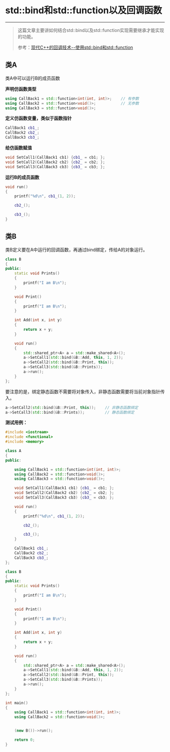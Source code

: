# std::bind和std::function以及回调函数

---

> 这篇文章主要讲如何结合std::bind以及std::function实现需要继承才能实现的功能。
>
> 参考：[现代C++的回调技术--使用std::bind和std::function](https://blog.csdn.net/will_free/article/details/61622122)

## 类A

类A中可以运行B的成员函数

**声明仿函数类型**

```cpp
using CallBack1 = std::function<int(int, int)>;    // 有参数
using CallBack2 = std::function<void()>;           // 无参数
using CallBack3 = std::function<void()>;
```

**定义仿函数变量，类似于函数指针**

```cpp
CallBack1 cb1_;
CallBack2 cb2_;
CallBack3 cb3_;
```

**给仿函数赋值**

```cpp
void SetCall1(CallBack1 cb1) {cb1_ = cb1; };
void SetCall2(CallBack2 cb2) {cb2_ = cb2; };
void SetCall3(CallBack3 cb3) {cb3_ = cb3; };
```

**运行B的成员函数**

```cpp
void run()
{
    printf("%d\n", cb1_(1, 2));

    cb2_();

    cb3_();
}
```

## 类B

类B定义要在A中运行的回调函数，再通过bind绑定，传给A的对象运行。

```cpp
class B
{
public:
    static void Prints()
    {
        printf("I am B\n");
    }

    void Print()
    {
        printf("I am B\n");
    }

    int Add(int x, int y)
    {
        return x + y;
    }

    void run()
    {
        std::shared_ptr<A> a = std::make_shared<A>();
        a->SetCall1(std::bind(&B::Add, this, 1, 2));
        a->SetCall2(std::bind(&B::Print, this));
        a->SetCall3(std::bind(&B::Prints));
        a->run();
    }
};
```

要注意的是，绑定静态函数不需要将对象传入，非静态函数需要将当前对象指针传入。

```cpp
a->SetCall2(std::bind(&B::Print, this));    // 非静态函数绑定
a->SetCall3(std::bind(&B::Prints));         // 静态函数绑定
```

**测试用例：**

```cpp
#include <iostream>
#include <functional>
#include <memory>

class A
{
public:

    using CallBack1 = std::function<int(int, int)>;
    using CallBack2 = std::function<void()>;
    using CallBack3 = std::function<void()>;

    void SetCall1(CallBack1 cb1) {cb1_ = cb1; };
    void SetCall2(CallBack2 cb2) {cb2_ = cb2; };
    void SetCall3(CallBack3 cb3) {cb3_ = cb3; };

    void run()
    {
        printf("%d\n", cb1_(1, 2));

        cb2_();

        cb3_();
    }

    CallBack1 cb1_;
    CallBack2 cb2_;
    CallBack3 cb3_;
};

class B
{
public:
    static void Prints()
    {
        printf("I am B\n");
    }

    void Print()
    {
        printf("I am B\n");
    }

    int Add(int x, int y)
    {
        return x + y;
    }

    void run()
    {
        std::shared_ptr<A> a = std::make_shared<A>();
        a->SetCall1(std::bind(&B::Add, this, 1, 2));
        a->SetCall2(std::bind(&B::Print, this));
        a->SetCall3(std::bind(&B::Prints));
        a->run();
    }
};

int main()
{
    using CallBack1 = std::function<int(int, int)>;
    using CallBack2 = std::function<void()>;


    (new B())->run();

    return 0;
}
```

